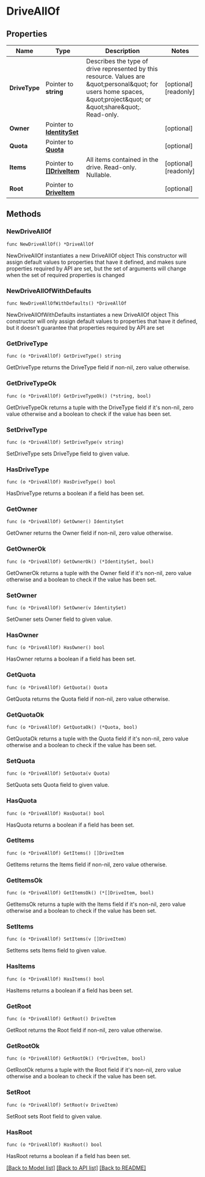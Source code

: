 # DriveAllOf

## Properties

Name | Type | Description | Notes
------------ | ------------- | ------------- | -------------
**DriveType** | Pointer to **string** | Describes the type of drive represented by this resource. Values are \&quot;personal\&quot; for users home spaces, \&quot;project\&quot; or \&quot;share\&quot;. Read-only. | [optional] [readonly] 
**Owner** | Pointer to [**IdentitySet**](IdentitySet.md) |  | [optional] 
**Quota** | Pointer to [**Quota**](Quota.md) |  | [optional] 
**Items** | Pointer to [**[]DriveItem**](DriveItem.md) | All items contained in the drive. Read-only. Nullable. | [optional] [readonly] 
**Root** | Pointer to [**DriveItem**](DriveItem.md) |  | [optional] 

## Methods

### NewDriveAllOf

`func NewDriveAllOf() *DriveAllOf`

NewDriveAllOf instantiates a new DriveAllOf object
This constructor will assign default values to properties that have it defined,
and makes sure properties required by API are set, but the set of arguments
will change when the set of required properties is changed

### NewDriveAllOfWithDefaults

`func NewDriveAllOfWithDefaults() *DriveAllOf`

NewDriveAllOfWithDefaults instantiates a new DriveAllOf object
This constructor will only assign default values to properties that have it defined,
but it doesn't guarantee that properties required by API are set

### GetDriveType

`func (o *DriveAllOf) GetDriveType() string`

GetDriveType returns the DriveType field if non-nil, zero value otherwise.

### GetDriveTypeOk

`func (o *DriveAllOf) GetDriveTypeOk() (*string, bool)`

GetDriveTypeOk returns a tuple with the DriveType field if it's non-nil, zero value otherwise
and a boolean to check if the value has been set.

### SetDriveType

`func (o *DriveAllOf) SetDriveType(v string)`

SetDriveType sets DriveType field to given value.

### HasDriveType

`func (o *DriveAllOf) HasDriveType() bool`

HasDriveType returns a boolean if a field has been set.

### GetOwner

`func (o *DriveAllOf) GetOwner() IdentitySet`

GetOwner returns the Owner field if non-nil, zero value otherwise.

### GetOwnerOk

`func (o *DriveAllOf) GetOwnerOk() (*IdentitySet, bool)`

GetOwnerOk returns a tuple with the Owner field if it's non-nil, zero value otherwise
and a boolean to check if the value has been set.

### SetOwner

`func (o *DriveAllOf) SetOwner(v IdentitySet)`

SetOwner sets Owner field to given value.

### HasOwner

`func (o *DriveAllOf) HasOwner() bool`

HasOwner returns a boolean if a field has been set.

### GetQuota

`func (o *DriveAllOf) GetQuota() Quota`

GetQuota returns the Quota field if non-nil, zero value otherwise.

### GetQuotaOk

`func (o *DriveAllOf) GetQuotaOk() (*Quota, bool)`

GetQuotaOk returns a tuple with the Quota field if it's non-nil, zero value otherwise
and a boolean to check if the value has been set.

### SetQuota

`func (o *DriveAllOf) SetQuota(v Quota)`

SetQuota sets Quota field to given value.

### HasQuota

`func (o *DriveAllOf) HasQuota() bool`

HasQuota returns a boolean if a field has been set.

### GetItems

`func (o *DriveAllOf) GetItems() []DriveItem`

GetItems returns the Items field if non-nil, zero value otherwise.

### GetItemsOk

`func (o *DriveAllOf) GetItemsOk() (*[]DriveItem, bool)`

GetItemsOk returns a tuple with the Items field if it's non-nil, zero value otherwise
and a boolean to check if the value has been set.

### SetItems

`func (o *DriveAllOf) SetItems(v []DriveItem)`

SetItems sets Items field to given value.

### HasItems

`func (o *DriveAllOf) HasItems() bool`

HasItems returns a boolean if a field has been set.

### GetRoot

`func (o *DriveAllOf) GetRoot() DriveItem`

GetRoot returns the Root field if non-nil, zero value otherwise.

### GetRootOk

`func (o *DriveAllOf) GetRootOk() (*DriveItem, bool)`

GetRootOk returns a tuple with the Root field if it's non-nil, zero value otherwise
and a boolean to check if the value has been set.

### SetRoot

`func (o *DriveAllOf) SetRoot(v DriveItem)`

SetRoot sets Root field to given value.

### HasRoot

`func (o *DriveAllOf) HasRoot() bool`

HasRoot returns a boolean if a field has been set.


[[Back to Model list]](../README.md#documentation-for-models) [[Back to API list]](../README.md#documentation-for-api-endpoints) [[Back to README]](../README.md)


